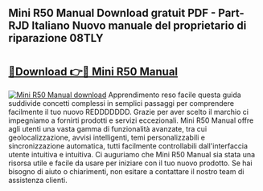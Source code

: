 ## Mini R50 Manual Download gratuit PDF - Part-RJD Italiano Nuovo manuale del proprietario di riparazione 08TLY

# <h2><a href="http://df9e29.blite.top/?on=Mini+R50+Manual">🔗Download 👉🔴 Mini R50 Manual</a></h2>

[![Mini R50 Manual download](https://i.imgur.com/lujVjoI.png)](http://df9e29.blite.top/?on=Mini+R50+Manual)
Apprendimento reso facile questa guida suddivide concetti complessi in semplici passaggi per comprendere facilmente il tuo nuovo REDDDDDDD. Grazie per aver scelto il marchio ci impegniamo a fornirti prodotti e servizi eccezionali. Mini R50 Manual offre agli utenti una vasta gamma di funzionalità avanzate, tra cui geolocalizzazione, avvisi intelligenti, temi personalizzabili e sincronizzazione automatica, tutti facilmente controllabili dall'interfaccia utente intuitiva e intuitiva. Ci auguriamo che Mini R50 Manual sia stata una risorsa utile e facile da usare per iniziare con il tuo nuovo prodotto. Se hai bisogno di aiuto o chiarimenti, non esitare a contattare il nostro team di assistenza clienti.
